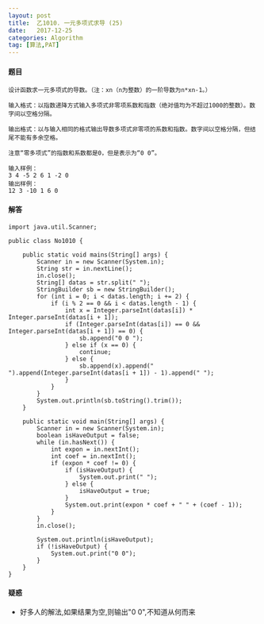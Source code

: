 ```yaml
---
layout: post
title:  乙1010. 一元多项式求导 (25)
date:   2017-12-25
categories: Algorithm
tag: [算法,PAT]
---
```

 

#### 题目 ####
 
	设计函数求一元多项式的导数。（注：xn（n为整数）的一阶导数为n*xn-1。）

	输入格式：以指数递降方式输入多项式非零项系数和指数（绝对值均为不超过1000的整数）。数字间以空格分隔。
	
	输出格式：以与输入相同的格式输出导数多项式非零项的系数和指数。数字间以空格分隔，但结尾不能有多余空格。

	注意“零多项式”的指数和系数都是0，但是表示为“0 0”。
	
	输入样例：
	3 4 -5 2 6 1 -2 0
	输出样例：
	12 3 -10 1 6 0
 

#### 解答 ####

	import java.util.Scanner;
	
	public class No1010 {
	
		public static void mains(String[] args) {
			Scanner in = new Scanner(System.in);
			String str = in.nextLine();
			in.close();
			String[] datas = str.split(" ");
			StringBuilder sb = new StringBuilder();
			for (int i = 0; i < datas.length; i += 2) {
				if (i % 2 == 0 && i < datas.length - 1) {
					int x = Integer.parseInt(datas[i]) * Integer.parseInt(datas[i + 1]);
					if (Integer.parseInt(datas[i]) == 0 && Integer.parseInt(datas[i + 1]) == 0) {
						sb.append("0 0 ");
					} else if (x == 0) {
						continue;
					} else {
						sb.append(x).append(" ").append(Integer.parseInt(datas[i + 1]) - 1).append(" ");
					}
				}
			}
			System.out.println(sb.toString().trim());
		}
	
		public static void main(String[] args) {
			Scanner in = new Scanner(System.in);
			boolean isHaveOutput = false;
			while (in.hasNext()) {
				int expon = in.nextInt();
				int coef = in.nextInt();
				if (expon * coef != 0) {
					if (isHaveOutput) {
						System.out.print(" ");
					} else {
						isHaveOutput = true;
					}
					System.out.print(expon * coef + " " + (coef - 1));
				}
			}
			in.close();
	
			System.out.println(isHaveOutput);
			if (!isHaveOutput) {
				System.out.print("0 0");
			}
		}
	}


#### 疑惑 ####

- 好多人的解法,如果结果为空,则输出"0 0",不知道从何而来

